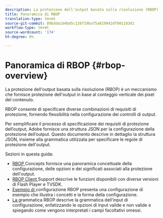 ```yaml
---
description: La protezione dell'output basata sulla risoluzione (RBOP) è un meccanismo che fornisce protezione dell'output in base al conteggio verticale dei pixel del contenuto.
title: Panoramica di RBOP
translation-type: tm+mt
source-git-commit: 89bdda1d4bd5c126f19ba75a819942df901183d1
workflow-type: tm+mt
source-wordcount: '174'
ht-degree: 0%

---
```



# Panoramica di RBOP {#rbop-overview}

La protezione dell&#39;output basata sulla risoluzione (RBOP) è un meccanismo che fornisce protezione dell&#39;output in base al conteggio verticale dei pixel del contenuto.

RBOP consente di specificare diverse combinazioni di requisiti di protezione, fornendo flessibilità nella configurazione dei controlli di output.

Per semplificare il processo di specificazione dei requisiti di protezione dell’output, Adobe fornisce una struttura JSON per la configurazione della protezione dell’output. Questo documento descrive in dettaglio la struttura JSON, insieme alla grammatica utilizzata per specificare le regole di protezione dell&#39;output.

Sezioni in questa guida:

* [RBOP ](../RBOP/output-protection-concepts.md) Concepts fornisce una panoramica concettuale della configurazione, delle opzioni e dei significati associati alla protezione dell&#39;output.
* [RBOP Client ](../RBOP/client-support.md) Support descrive le funzioni disponibili con diverse versioni di Flash Player e TVSDK.
* [Esempio di ](../RBOP/sample-output-protection-config.md) configurazione RBOP presenta una configurazione di esempio che illustra i concetti e la forma della configurazione.
* [La ](../RBOP/output-protection-grammar.md) grammatica RBOP descrive la grammatica dell’input di configurazione, enfatizzando le opzioni di input valide e non valide e spiegando come vengono interpretati i campi facoltativi omessi.


